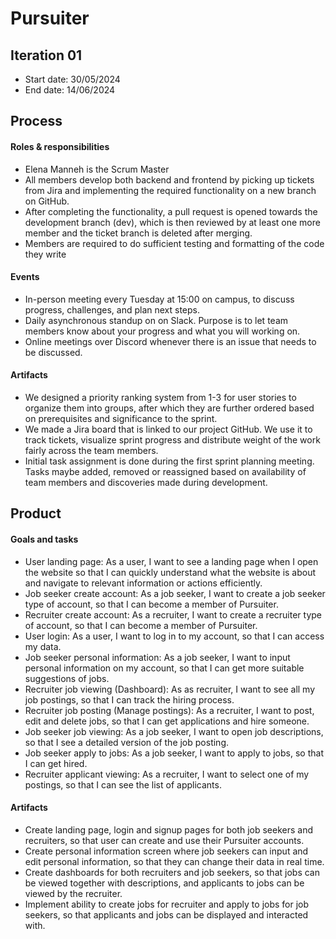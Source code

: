 # Pursuiter

## Iteration 01

- Start date: 30/05/2024
- End date: 14/06/2024

## Process

#### Roles & responsibilities

- Elena Manneh is the Scrum Master
- All members develop both backend and frontend by picking up tickets from Jira and implementing the required functionality on a new branch on GitHub.
- After completing the functionality, a pull request is opened towards the development branch (dev), which is then reviewed by at least one more member and the ticket branch is deleted after merging.
- Members are required to do sufficient testing and formatting of the code they write

#### Events

- In-person meeting every Tuesday at 15:00 on campus, to discuss progress, challenges, and plan next steps.
- Daily asynchronous standup on on Slack. Purpose is to let team members know about your progress and what you will working on.
- Online meetings over Discord whenever there is an issue that needs to be discussed.

#### Artifacts

- We designed a priority ranking system from 1-3 for user stories to organize them into groups, after which they are further ordered based on prerequisites and significance to the sprint.
- We made a Jira board that is linked to our project GitHub. We use it to track tickets, visualize sprint progress and distribute weight of the work fairly across the team members.
- Initial task assignment is done during the first sprint planning meeting. Tasks maybe added, removed or reassigned based on availability of team members and discoveries made during development.

## Product

#### Goals and tasks

- User landing page: As a user, I want to see a landing page when I open the website so that I can quickly understand what the website is about and navigate to relevant information or actions efficiently.
- Job seeker create account: As a job seeker, I want to create a job seeker type of account, so that I can become a member of Pursuiter.
- Recruiter create account: As a recruiter, I want to create a recruiter type of account, so that I can become a member of Pursuiter.
- User login: As a user, I want to log in to my account, so that I can access my data.
- Job seeker personal information: As a job seeker, I want to input personal information on my account, so that I can get more suitable suggestions of jobs.
- Recruiter job viewing (Dashboard): As as recruiter, I want to see all my job postings, so that I can track the hiring process.
- Recruiter job posting (Manage postings): As a recruiter, I want to post, edit and delete jobs, so that I can get applications and hire someone.
- Job seeker job viewing: As a job seeker, I want to open job descriptions, so that I see a detailed version of the job posting.
- Job seeker apply to jobs: As a job seeker, I want to apply to jobs, so that I can get hired.
- Recruiter applicant viewing: As a recruiter, I want to select one of my postings, so that I can see the list of applicants.

#### Artifacts

- Create landing page, login and signup pages for both job seekers and recruiters, so that user can create and use their Pursuiter accounts.
- Create personal information screen where job seekers can input and edit personal information, so that they can change their data in real time.
- Create dashboards for both recruiters and job seekers, so that jobs can be viewed together with descriptions, and applicants to jobs can be viewed by the recruiter.
- Implement ability to create jobs for recruiter and apply to jobs for job seekers, so that applicants and jobs can be displayed and interacted with.
